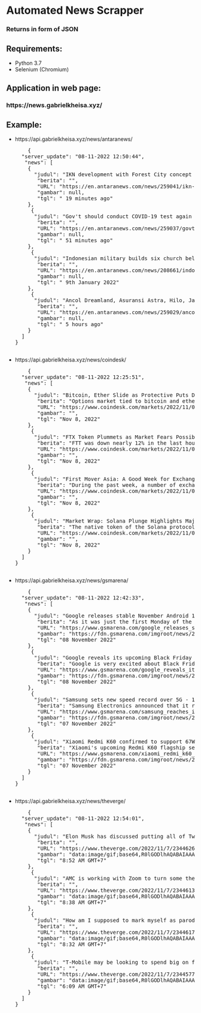 <h1>Automated News Scrapper</h1>
<h3>Returns in form of JSON<h3>
<h2>Requirements:</h2>
<ul>
  <li>Python 3.7</li>
  <li>Selenium (Chromium)</li>
</ul>
<h2>Application in web page:</h2>
<h3>https://news.gabrielkheisa.xyz/</h3>
<h2>Example:</h2>
<ul>
    <li>https://api.gabrielkheisa.xyz/news/antaranews/</li>
    <pre>
    {
  "server_update": "08-11-2022 12:50:44",
   "news": [
    {
      "judul": "IKN development with Forest City concept to mitigate climate change",
       "berita": "",
       "URL": "https://en.antaranews.com/news/259041/ikn-development-with-forest-city-concept-to-mitigate-climate-change",
       "gambar": null,
       "tgl": " 19 minutes ago"
    },
     {
      "judul": "Gov't should conduct COVID-19 test again amid XBB spread:  Asmoro",
       "berita": "",
       "URL": "https://en.antaranews.com/news/259037/govt-should-conduct-covid-19-test-again-amid-xbb-spread-asmoro",
       "gambar": null,
       "tgl": " 51 minutes ago"
    },
     {
      "judul": "Indonesian military builds six church bell towers in Papua",
       "berita": "",
       "URL": "https://en.antaranews.com/news/208661/indonesian-military-builds-six-church-bell-towers-in-papua",
       "gambar": null,
       "tgl": " 9th January 2022"
    },
     {
      "judul": "Ancol Dreamland, Asuransi Astra, Hilo, Janji Jiwa Jiwa Toast are among the winners of the 2022-2023 Brand of the Year Awards.",
       "berita": "",
       "URL": "https://en.antaranews.com/news/259029/ancol-dreamland-asuransi-astra-hilo-janji-jiwa-jiwa-toast-are-among-the-winners-of-the-2022-2023-brand-of-the-year-awards",
       "gambar": null,
       "tgl": " 5 hours ago"
    }
  ]
}
    </pre>
    <li>https://api.gabrielkheisa.xyz/news/coindesk/</li>
    <pre>
    {
  "server_update": "08-11-2022 12:25:51",
   "news": [
    {
      "judul": "Bitcoin, Ether Slide as Protective Puts Draw Demand Amid Sell-Off in FTX's Token",
       "berita": "Options market tied to bitcoin and ether shows renewed bias for puts, perhaps a sign of investor fears that the FTX-Alameda drama may bring another market-wide crash.",
       "URL": "https://www.coindesk.com/markets/2022/11/08/bitcoin-ether-slide-as-protective-puts-draw-demand-amid-sell-off-in-ftx-token/",
       "gambar": "",
       "tgl": "Nov 8, 2022"
    },
     {
      "judul": "FTX Token Plummets as Market Fears Possible Alameda Contagion",
       "berita": "FTT was down nearly 12% in the last hour and over 20% during the last 24 hours.",
       "URL": "https://www.coindesk.com/markets/2022/11/08/ftt-plummets-as-market-fears-possible-alameda-contagion/",
       "gambar": "",
       "tgl": "Nov 8, 2022"
    },
     {
      "judul": "First Mover Asia: A Good Week for Exchange Tokens, Except FTT; Solana Continues Falling",
       "berita": "During the past week, a number of exchange tokens have outperformed bitcoin, including OKX and CRO.  FTT is not among them.",
       "URL": "https://www.coindesk.com/markets/2022/11/08/first-mover-asia-a-good-week-for-exchange-tokens-except-ftt-solana-continues-falling/",
       "gambar": "",
       "tgl": "Nov 8, 2022"
    },
     {
      "judul": "Market Wrap: Solana Plunge Highlights Major Cryptos\u2019 Day in the Red",
       "berita": "The native token of the Solana protocol recently fell over 6%; bitcoin and ether dropped more modestly as investors await the midterm elections and latest inflation data. Market Wrap is CoinDesk\u2019s daily newsletter diving into what happened in today's crypto markets.",
       "URL": "https://www.coindesk.com/markets/2022/11/07/market-wrap-solana-plunge-highlights-major-cryptos-day-in-the-red/",
       "gambar": "",
       "tgl": "Nov 8, 2022"
    }
  ]
}
    </pre>
    <li>https://api.gabrielkheisa.xyz/news/gsmarena/</li>
    <pre>
    {
  "server_update": "08-11-2022 12:42:33",
   "news": [
    {
      "judul": "Google releases stable November Android 13 update, new QPR1 Beta 3.1 too",
       "berita": "As it was just the first Monday of the month, Google released the latest monthly Android update for its still-supported Pixels mere hours ago. The November 2022 update is the last minor one before the bigger December release - which has been in open...",
       "URL": "https://www.gsmarena.com/google_releases_stable_november_android_13_update_new_qpr1_beta_31_too-news-56434.php",
       "gambar": "https://fdn.gsmarena.com/imgroot/news/22/11/google-november-update/-344x215/gsmarena_000.jpg",
       "tgl": "08 November 2022"
    },
     {
      "judul": "Google reveals its upcoming Black Friday deals for Pixel 7, Pixel 7 Pro, and Pixel 6a",
       "berita": "Google is very excited about Black Friday this year, and as such it's letting us know in advance what the deals will be. Over at its online store, the company is now prominently displaying a countdown clock to the start of the deals. At the time of...",
       "URL": "https://www.gsmarena.com/google_reveals_its_upcoming_black_friday_deals_for_pixel_7_pixel_7_pro_and_pixel_6a-news-56433.php",
       "gambar": "https://fdn.gsmarena.com/imgroot/news/22/11/google-black-friday-deals/-344x215/gsmarena_000.jpg",
       "tgl": "08 November 2022"
    },
     {
      "judul": "Samsung sets new speed record over 5G - 1.75Gbps at 10km distance",
       "berita": "Samsung Electronics announced that it reached record-breaking transfer speeds over a 5G mmWave network. The tests were carried out in partnership with NBN Co. a company that is part of an AUD 750 million investment plan in Australia. NBN is using...",
       "URL": "https://www.gsmarena.com/samsung_reaches_insane_download_speeds_over_5g_10km_away_from_source-news-56432.php",
       "gambar": "https://fdn.gsmarena.com/imgroot/news/20/10/samsung-q3-report/-344x215/gsmarena_001.jpg",
       "tgl": "07 November 2022"
    },
     {
      "judul": "Xiaomi Redmi K60 confirmed to support 67W fast charging",
       "berita": "Xiaomi's upcoming Redmi K60 flagship series is set to debut in the coming weeks, although there's still no official date set. The intensity of recent leaks suggests that's fast approaching, and so do the certification documents that are now flying...",
       "URL": "https://www.gsmarena.com/xiaomi_redmi_k60_confirmed_to_support_67w_fast_charging-news-56431.php",
       "gambar": "https://fdn.gsmarena.com/imgroot/news/22/03/xiaomi-redmi-k50-colors/-344x215/gsmarena_001.jpg",
       "tgl": "07 November 2022"
    }
  ]
}
    </pre>
    <li>https://api.gabrielkheisa.xyz/news/theverge/</li>
    <pre>
    {
  "server_update": "08-11-2022 12:54:01",
   "news": [
    {
      "judul": "Elon Musk has discussed putting all of Twitter behind a paywall",
       "berita": "",
       "URL": "https://www.theverge.com/2022/11/7/23446262/elon-musk-twitter-paywall-possible",
       "gambar": "data:image/gif;base64,R0lGODlhAQABAIAAAAAAAP///yH5BAEAAAAALAAAAAABAAEAAAIBRAA7",
       "tgl": "8:52 AM GMT+7"
    },
     {
      "judul": "AMC is working with Zoom to turn some theaters into giant meeting rooms",
       "berita": "",
       "URL": "https://www.theverge.com/2022/11/7/23446136/amc-zoom-rooms-theaters-meetings",
       "gambar": "data:image/gif;base64,R0lGODlhAQABAIAAAAAAAP///yH5BAEAAAAALAAAAAABAAEAAAIBRAA7",
       "tgl": "8:38 AM GMT+7"
    },
     {
      "judul": "How am I supposed to mark myself as parody if I can\u2019t change my screen name, Elon?",
       "berita": "",
       "URL": "https://www.theverge.com/2022/11/7/23446171/screen-name-twitter-musk-parody-whoops",
       "gambar": "data:image/gif;base64,R0lGODlhAQABAIAAAAAAAP///yH5BAEAAAAALAAAAAABAAEAAAIBRAA7",
       "tgl": "8:32 AM GMT+7"
    },
     {
      "judul": "T-Mobile may be looking to spend big on fiber home internet",
       "berita": "",
       "URL": "https://www.theverge.com/2022/11/7/23445777/t-mobile-home-internet-fiber-5g-partnership-search",
       "gambar": "data:image/gif;base64,R0lGODlhAQABAIAAAAAAAP///yH5BAEAAAAALAAAAAABAAEAAAIBRAA7",
       "tgl": "6:09 AM GMT+7"
    }
  ]
}
    </pre>
</ul>